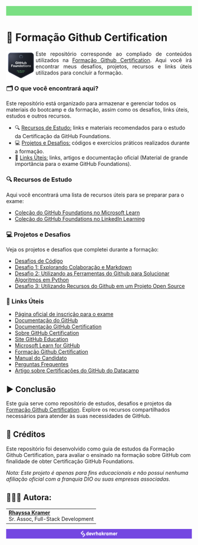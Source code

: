 <img src="./img/topo.png">

# 🐙 Formação Github Certification

<div align="justify">
  <img src="./img/github-foundations.webp" align="left" width="80">
  <span align="right" align-items="justify">Este repositório corresponde ao compliado de conteúdos utilizados na <a href="https://web.dio.me/track/formacao-github-certification">Formação Github Certification</a>. Aqui você irá encontrar meus desafios, projetos, recursos e links úteis utilizados para concluir a formação.
  </span>
</div>

### 🗂️ O que você encontrará aqui?
Este repositório está organizado para armazenar e gerenciar todos os materiais do bootcamp e da formação, assim como os desafios, links úteis, estudos e outros recursos.

- 🔍 [Recursos de Estudo:](https://github.com/rhayssakramer/formacao-github-certification?tab=readme-ov-file#-recursos-de-estudo) links e materiais recomendados para o estudo da Certificação da GitHub Foundations.
- 💻 [Projetos e Desafios:](https://github.com/rhayssakramer/formacao-github-certification?tab=readme-ov-file#-projetos-e-desafios) códigos e exercícios práticos realizados durante a formação.
- 🔗 [Links Úteis:](https://github.com/rhayssakramer/formacao-github-certification?tab=readme-ov-file#-links-%C3%BAteis) links, artigos e documentação oficial (Material de grande importância para o exame GitHub Foundations).

### 🔍 Recursos de Estudo
Aqui você encontrará uma lista de recursos úteis para se preparar para o exame:
- [Coleção do GitHub Foundations no Microsoft Learn](https://learn.microsoft.com/en-us/collections/o1njfe825p602p)
- [Coleção do GitHub Foundations no LinkedIn Learning](https://www.linkedin.com/learning/paths/prepare-for-the-github-foundations-certification)

### 💻 Projetos e Desafios  
Veja os projetos e desafios que completei durante a formação:
- [Desafios de Código]()
- [Desafio 1: Explorando Colaboração e Markdown](https://github.com/rhayssakramer/formacao-github-certification/tree/main/Desafio%2301-Explorando-Colabora%C3%A7%C3%A3o-Markdown)
- [Desafio 2: Utilizando as Ferramentas do Github para Solucionar Algoritmos em Python](https://github.com/rhayssakramer/formacao-github-certification/tree/main/Desafio%2302-Utilizando-GitHub-Copilot)
- [Desafio 3: Utilizando Recursos do Github em um Projeto Open Source](https://github.com/rhayssakramer/formacao-github-certification/tree/main/Desafio%2303-Utilizando-Recursos-em-Projeto-Open-Source)

### 🔗 Links Úteis
- [Página oficial de inscrição para o exame](https://examregistration.github.com/overview)
- [Documentação do GitHub](https://docs.github.com/)
- [Documentação GitHub Certification](https://docs.github.com/en/get-started/showcase-your-expertise-with-github-certifications)
- [Sobre GitHub Certification](https://docs.github.com/en/get-started/showcase-your-expertise-with-github-certifications/about-github-certifications)
- [Site GitHub Education](https://education.github.com/experiences/foundations_certificate)
- [Microsoft Learn for GitHub](https://learn.microsoft.com/en-us/training/github/)
- [Formação Github Certification](https://web.dio.me/track/formacao-github-certification)
- [Manual do Candidato](https://examregistration.github.com/handbook)
- [Perguntas Frequentes](https://examregistration.github.com/faq)
- [Artigo sobre Certificações do GitHub do Datacamp](https://www.datacamp.com/pt/blog/GitHub-certifications)

## ▶️ Conclusão
Este guia serve como repositório de estudos, desafios e projetos da [Formação Github Certification](https://web.dio.me/track/formacao-github-certification). Explore os recursos compartilhados necessários para atender às suas necessidades de GitHub.

## 🔗 Créditos
Este repositório foi desenvolvido como guia de estudos da Formação Github Certification, para avaliar o ensinado na formação sobre GitHub com finalidade de obter Certificação GitHub Foundations.

*Nota: Este projeto é apenas para fins educacionais e não possui nenhuma afiliação oficial com a franquia DIO ou suas empresas associadas.*

## 👩🏼‍💻 Autora:
<table style="border=0">
  <tr>
    <td align="left">
      <a href="https://github.com/rhayssakramer">
        <span><b>Rhayssa Kramer</b></span>
      </a>
      <br>
      <span>Sr. Assoc, Full-Stack Development</span>
    </td>
  </tr>
</table>

<div align="center"><a href="https://github.com/rhayssakramer"><img src="https://github.com/rhayssakramer/rhayssakramer/blob/main/img/rodape.png"></a></div>

